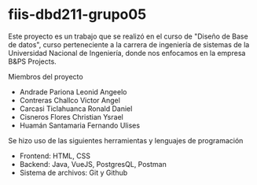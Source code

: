# fiis-dbd211-grupo05
Este proyecto es un trabajo que se realizó en el curso de "Diseño de Base de datos", curso perteneciente a la carrera de ingeniería de sistemas de la Universidad Nacional de Ingeniería, donde nos enfocamos en la empresa B&PS Projects.

Miembros del proyecto
- Andrade Pariona Leonid Angeelo
- Contreras Challco Victor Angel
- Carcasi Ticlahuanca Ronald Daniel
- Cisneros Flores Christian Ysrael
- Huamán Santamaria Fernando Ulises

Se hizo uso de las siguientes herramientas y lenguajes de programación
- Frontend: HTML, CSS
- Backend: Java, VueJS, PostgresQL, Postman
- Sistema de archivos: Git y Github

